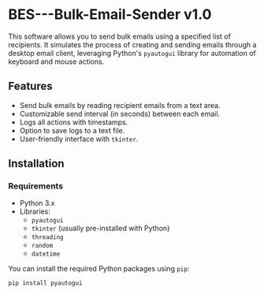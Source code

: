 # BES---Bulk-Email-Sender v1.0

This software allows you to send bulk emails using a specified list of recipients. It simulates the process of creating and sending emails through a desktop email client, leveraging Python's `pyautogui` library for automation of keyboard and mouse actions.

## Features
- Send bulk emails by reading recipient emails from a text area.
- Customizable send interval (in seconds) between each email.
- Logs all actions with timestamps.
- Option to save logs to a text file.
- User-friendly interface with `tkinter`.

## Installation

### Requirements
- Python 3.x
- Libraries:
  - `pyautogui`
  - `tkinter` (usually pre-installed with Python)
  - `threading`
  - `random`
  - `datetime`

You can install the required Python packages using `pip`:

```bash
pip install pyautogui
